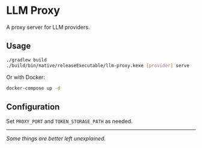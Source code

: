# LLM Proxy

A proxy server for LLM providers.

## Usage

```bash
./gradlew build
./build/bin/native/releaseExecutable/llm-proxy.kexe [provider] serve
```

Or with Docker:

```bash
docker-compose up -d
```

## Configuration

Set `PROXY_PORT` and `TOKEN_STORAGE_PATH` as needed.

---

*Some things are better left unexplained.*

